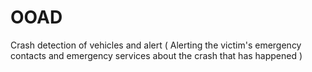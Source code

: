 # OOAD
Crash detection of vehicles and alert
( Alerting the victim's emergency contacts and emergency services about the crash that has
happened )
